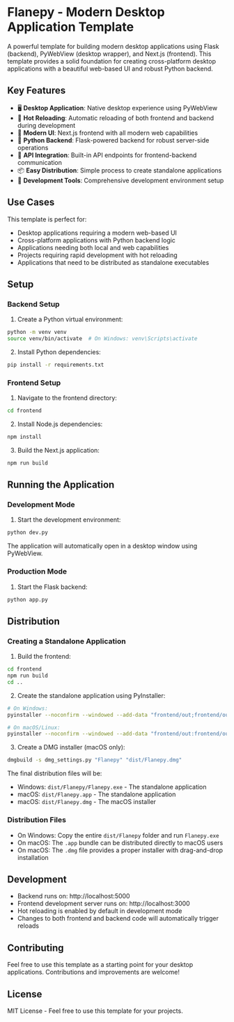 # Flanepy - Modern Desktop Application Template

A powerful template for building modern desktop applications using Flask (backend), PyWebView (desktop wrapper), and Next.js (frontend). This template provides a solid foundation for creating cross-platform desktop applications with a beautiful web-based UI and robust Python backend.

## Key Features

- 🖥️ **Desktop Application**: Native desktop experience using PyWebView
- 🔄 **Hot Reloading**: Automatic reloading of both frontend and backend during development
- 🎨 **Modern UI**: Next.js frontend with all modern web capabilities
- 🐍 **Python Backend**: Flask-powered backend for robust server-side operations
- 🔌 **API Integration**: Built-in API endpoints for frontend-backend communication
- 📦 **Easy Distribution**: Simple process to create standalone applications
- 🔧 **Development Tools**: Comprehensive development environment setup

## Use Cases

This template is perfect for:
- Desktop applications requiring a modern web-based UI
- Cross-platform applications with Python backend logic
- Applications needing both local and web capabilities
- Projects requiring rapid development with hot reloading
- Applications that need to be distributed as standalone executables

## Setup

### Backend Setup
1. Create a Python virtual environment:
```bash
python -m venv venv
source venv/bin/activate  # On Windows: venv\Scripts\activate
```

2. Install Python dependencies:
```bash
pip install -r requirements.txt
```

### Frontend Setup
1. Navigate to the frontend directory:
```bash
cd frontend
```

2. Install Node.js dependencies:
```bash
npm install
```

3. Build the Next.js application:
```bash
npm run build
```

## Running the Application

### Development Mode
1. Start the development environment:
```bash
python dev.py
```

The application will automatically open in a desktop window using PyWebView.

### Production Mode
1. Start the Flask backend:
```bash
python app.py
```

## Distribution

### Creating a Standalone Application

1. Build the frontend:
```bash
cd frontend
npm run build
cd ..
```

2. Create the standalone application using PyInstaller:
```bash
# On Windows:
pyinstaller --noconfirm --windowed --add-data "frontend/out;frontend/out" --name "Flanepy" app.py

# On macOS/Linux:
pyinstaller --noconfirm --windowed --add-data "frontend/out:frontend/out" --name "Flanepy" app.py
```

3. Create a DMG installer (macOS only):
```bash
dmgbuild -s dmg_settings.py "Flanepy" "dist/Flanepy.dmg"
```

The final distribution files will be:
- Windows: `dist/Flanepy/Flanepy.exe` - The standalone application
- macOS: `dist/Flanepy.app` - The standalone application
- macOS: `dist/Flanepy.dmg` - The macOS installer

### Distribution Files
- On Windows: Copy the entire `dist/Flanepy` folder and run `Flanepy.exe`
- On macOS: The `.app` bundle can be distributed directly to macOS users
- On macOS: The `.dmg` file provides a proper installer with drag-and-drop installation

## Development

- Backend runs on: http://localhost:5000
- Frontend development server runs on: http://localhost:3000
- Hot reloading is enabled by default in development mode
- Changes to both frontend and backend code will automatically trigger reloads

## Contributing

Feel free to use this template as a starting point for your desktop applications. Contributions and improvements are welcome!

## License

MIT License - Feel free to use this template for your projects. 